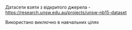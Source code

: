 Датасети взяти з відкритого джерела - https://research.unsw.edu.au/projects/unsw-nb15-dataset

Використано виключно в навчальних цілях
